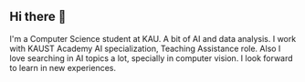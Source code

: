## Hi there 👋
I'm a Computer Science student at KAU. A bit of AI and data analysis.
I work with KAUST Academy AI specialization, Teaching Assistance role. 
Also I love searching in AI topics a lot, specially in computer vision. 
I look forward to learn in new experiences. 
<!--
**Abdulrahman-Alfrihidi/Abdulrahman-Alfrihidi** is a ✨ _special_ ✨ repository because its `README.md` (this file) appears on your GitHub profile.

Here are some ideas to get you started:

- 🔭 I’m currently working on ...
- 🌱 I’m currently learning ...
- 👯 I’m looking to collaborate on ...
- 🤔 I’m looking for help with ...
- 💬 Ask me about ...
- 📫 How to reach me: ...
- 😄 Pronouns: ...
- ⚡ Fun fact: ...
-->
